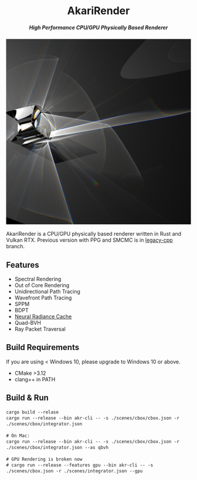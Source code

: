 <h1 align="center">AkariRender</h1>
<h5 align="center">High Performance CPU/GPU Physically Based Renderer</h5>

<!-- ![](gallery/beauty4k.png) -->
![](gallery/psor.png)

AkariRender is a CPU/GPU physically based renderer written in Rust and Vulkan RTX.
Previous version with PPG and SMCMC is in [legacy-cpp](https://github.com/shiinamiyuki/akari_render/tree/legacy-cpp) branch.



## Features
- Spectral Rendering
- Out of Core Rendering
- Unidirectional Path Tracing
- Wavefront Path Tracing
- SPPM
- BDPT
- [Neural Radiance Cache](https://arxiv.org/pdf/2106.12372.pdf)
- Quad-BVH
- Ray Packet Traversal

## Build Requirements
If you are using < Windows 10, please upgrade to Windows 10 or above.
- CMake >3.12
- clang++ in PATH

## Build & Run
```
cargo build --relase
cargo run --release --bin akr-cli -- -s ./scenes/cbox/cbox.json -r ./scenes/cbox/integrator.json

# On Mac:
cargo run --release --bin akr-cli -- -s ./scenes/cbox/cbox.json -r ./scenes/cbox/integrator.json --as qbvh

# GPU Rendering is broken now
# cargo run --release --features gpu --bin akr-cli -- -s ./scenes/cbox.json -r ./scenes/integrator.json --gpu
```
